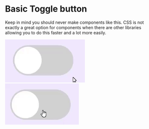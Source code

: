 # Basic Toggle button
Keep in mind you should never make components like this. CSS is not exactly a great option for components when there are other libraries allowing you to do this faster and a lot more easily.

![](https://github.com/A1exBr/OSWebProjects/blob/main/Toggle%20Button/2.gif)
![](https://github.com/A1exBr/OSWebProjects/blob/main/Toggle%20Button/1.gif)